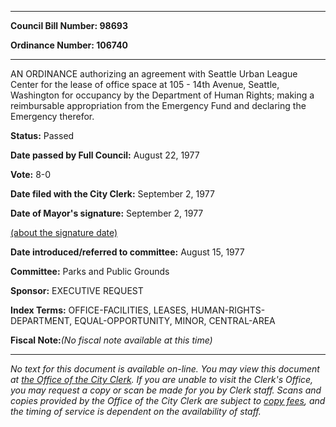 

********

**Council Bill Number: 98693**
   
**Ordinance Number: 106740**
********

 AN ORDINANCE authorizing an agreement with Seattle Urban League Center for the lease of office space at 105 - 14th Avenue, Seattle, Washington for occupancy by the Department of Human Rights; making a reimbursable appropriation from the Emergency Fund and declaring the Emergency therefor.

**Status:** Passed
   
**Date passed by Full Council:** August 22, 1977
   
**Vote:** 8-0
   
**Date filed with the City Clerk:** September 2, 1977
   
**Date of Mayor's signature:** September 2, 1977
   
[(about the signature date)](/~public/approvaldate.htm)
   
   
   
**Date introduced/referred to committee:** August 15, 1977
   
**Committee:** Parks and Public Grounds
   
**Sponsor:** EXECUTIVE REQUEST
   
   
**Index Terms:** OFFICE-FACILITIES, LEASES, HUMAN-RIGHTS-DEPARTMENT, EQUAL-OPPORTUNITY, MINOR, CENTRAL-AREA

**Fiscal Note:**_(No fiscal note available at this time)_
********

_No text for this document is available on-line. You may view this document at [the Office of the City Clerk](http://www.seattle.gov/leg/clerk/contactUs.htm). If you are unable to visit the Clerk's Office, you may request a copy or scan be made for you by Clerk staff. Scans and copies provided by the Office of the City Clerk are subject to [copy fees](http://clerk.seattle.gov/~public/clerkfees.htm), and the timing of service is dependent on the availability of staff._

